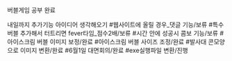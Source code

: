 버블게임 공부 완료

내일까지 추가기능 아이디어 생각해오기
#웹사이트에 올릴 경우_댓글 기능/보류
#특수버블 추가해서 터트리면 fever타임_점수2배/보류
#시간 안에 성공시 콤보 기능/보류
#아이스크림 버블 이미지 보정/완료
#아이스크림 버블 사이즈 조정/완료
#발사대 콘모양으로 이미지 변환/완료
#6월1일 대면회의/완료
#exe실행파일 변환/진행
